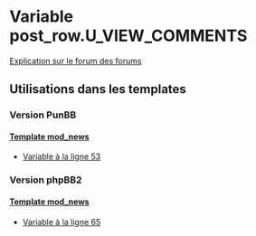 # Variable post_row.U_VIEW_COMMENTS
[Explication sur le forum des forums](http://forum.forumactif.com/t294113-listing-des-variables#post_row.U_VIEW_COMMENTS)

## Utilisations dans les templates

### Version PunBB

#### [Template mod_news](punbb/mod_news.md)
* [Variable à la ligne 53](../punbb/mod_news.tpl#L53)

### Version phpBB2

#### [Template mod_news](subsilver/mod_news.md)
* [Variable à la ligne 65](../subsilver/mod_news.tpl#L65)